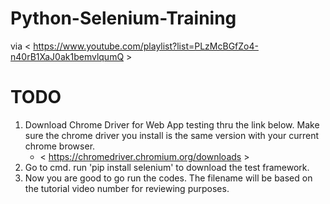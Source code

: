 # Python-Selenium-Training
via &lt; https://www.youtube.com/playlist?list=PLzMcBGfZo4-n40rB1XaJ0ak1bemvlqumQ >

# TODO
1. Download Chrome Driver for Web App testing thru the link below. Make sure the chrome driver you install is the same version with your current chrome browser.
   - < https://chromedriver.chromium.org/downloads >
2. Go to cmd. run 'pip install selenium' to download the test framework.
3. Now you are good to go run the codes. The filename will be based on the tutorial video number for reviewing purposes.
